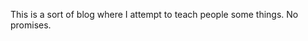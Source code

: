 This is a sort of blog where I attempt to teach people some things. No promises.

<!-- ## Recent
 - [Generics](./Generics.md)
 - [Operating Systems](./Operating Systems.md) -->
